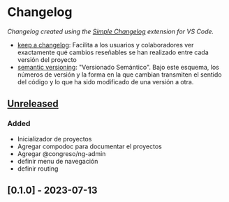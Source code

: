 # Changelog

*Changelog created using the [Simple Changelog](https://marketplace.visualstudio.com/items?itemName=tobiaswaelde.vscode-simple-changelog) extension for VS Code.*

- [keep a changelog]: Facilita a los usuarios y colaboradores ver exactamente qué cambios reseñables se han realizado entre cada versión del proyecto
- [semantic versioning]: "Versionado Semántico". Bajo este esquema, los números de versión y la forma en la que cambian transmiten el sentido del código y lo que ha sido modificado de una versión a otra.

## [Unreleased]
### Added
- Inicializador de proyectos
- Agregar compodoc para documentar el proyectos
- Agregar @congreso/ng-admin
- definir menu de navegación
- definir routing


## [0.1.0] - 2023-07-13

<!-- Links -->
[keep a changelog]: https://keepachangelog.com/en/1.0.0/
[semantic versioning]: https://semver.org/spec/v2.0.0.html

<!-- Versions -->
[unreleased]: https://svr-gitlab.congreso.net/sitva/sitva-gestion-client/tree/develop
